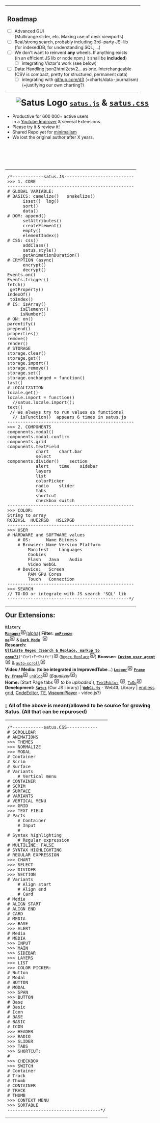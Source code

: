 <table align="right"><tr><td><h2>Roadmap</h2> <!-- The list below only stays formatted when there is a line break above --> 

	
 - [ ] Advanced GUI <br> (Multirange slider, etc. Making use of desk viewports)  
 - [ ] Real/strong search, probably including 3rd-party JS-lib <br> (for indexedDB, for understanding SQL, ...)
 - [ ] We don't want to reinvent **any** wheels. If anything exists <br> (in an efficient JS lib or node npm,) it shall be **included**)
    - [ ] integrating Victor's work (see below)
  - [ ] Data: Handling json2html2csv2... as one. Interchangeable <br> (CSV is compact, pretty for structured, permanent data)
    - [ ] integrating with [github.com/d3](https://github.com/d3/d3 )  (=charts/data-journalism) <br> (+justifying our own charting?)

</tr></td></table> 
<h1 align=center><img height="80px" alt="Satus Logo" src="https://user-images.githubusercontent.com/25022245/198879210-090216d0-c02e-49b7-9c8d-bd648fa8b39b.png"> <code><code><a href="https://github.com/code-for-charity/ImprovedTube-for-YouTube/blob/master/js%26css/satus.js">satus.js</a></code></code> & <code><a href="https://github.com/code-for-charity/ImprovedTube-for-YouTube/blob/master/js%26css/satus.css">satus.css</a></code></h1>

- Productive for 600 000+ active users <br>  in a [Youtube Improver](https://github.com/code-charity/youtube) & several Extensions. 
- Please try it & review it!
- Shared Repo yet for [minimalism](https://stackoverflow.com/questions/4611512/is-there-a-way-to-make-git-pull-automatically-update-submodules)
- We lost the original author after X years.

<div align="center">
 <br> </div><br><br><br>


<table align="right"><tr></tr><td><pre>
/*------------satus.JS---------------------------
>>> 1. CORE
-------------------------------------------------
# GLOBAL VARIABLE:
# BASICS: camelize()   snakelize() 
	  isset()  log()
	  sort()
	  data()    	 
# DOM: append()  
	  setAttributes() 
	  createElement()  
	  empty()
	  elementIndex()  
# CSS: css()
	  addClass() 
	  satus.style()
	  getAnimationDuration()	  
# CRYPTION (async)  
	  encrypt() 
	  decrypt() 	
Events.on()
Events.trigger()
fetch() 
 getProperty()
indexOf()    
 toIndex()
# IS: isArray()
	 isElement()
	 isNumber()
# ON: on()
parentify()
prepend()
properties()
remove()
render()
# STORAGE
storage.clear()
storage.get()
storage.import()
storage.remove()
storage.set()
storage.onchanged = function()
last()
# LOCALIZATION
locale.get()
locale.import = function() 
  //satus.locale.import();
text()
 // We always try to run values as functions? 
  // isFunction()  appears 6 times in satus.js
-------------------------------------------------
>>> 2. COMPONENTS
components.modal()
components.modal.confirm
components.grid
components.textField
		   chart	chart.bar  
		   select
components.divider()	section 
		   alert	time	sidebar 
		   layers
		   list
		   colorPicker
		   radio	slider
		   tabs
		   shortcut
		   checkbox	switch
-------------------------------------------------
>>> COLOR:
String to array
RGB2HSL  HUE2RGB   HSL2RGB
-------------------------------------------------
>>> USER
# HARDWARE and SOFTWARE values
	# OS:      Name	Bitness
	# Browser: Name	Version	Platform
		Manifest	Languages
		Cookies
		Flash	Java	Audio
		Video WebGL
	# Device:   Screen
		RAM	GPU	Cores
		Touch	Connection
-------------------------------------------------
>>> SEARCH
// TO-DO or integrate with JS search 'SQL' lib
-----------------------------------------------*/
</pre> </td></table>

<h2> Our Extensions: </h2>

[**<code>History Manager</code>**](https://chrome.google.com/webstore/detail/unblob-alpha/odognhgojidbcgconbcipmgffjcmfaoj)<a href="https://github.com/code-for-charity/history-manager"><img src="github.png" height="18px">(alpha)</a>  **Filter:** <code>[**unFreeze me**](https://chrome.google.com/webstore/detail/ctrl-f-freedom-%20-right-cl/ijngdimmjkngoglcjaheoadciaalbafl " - Unlock your Right-Click, Ctrl+F, Selection anywhere!")</code>[<img src="github.png" height="18px">](https://github.com/code-for-charity/unlock-keyboard-and-mouse)  & <code>[**Dark Mode**](https://chrome.google.com/webstore/detail/dark-mode/declgfomkjdohhjbcfemjklfebflhefl " - Universal dark-mode!") </code>[<img src="github.png" height="18px">](https://github.com/code-for-charity/dark-mode)  
<b> Research:</b> [<code><b> Ultimate Regex (Search & Replace, markup to come?)</b>](https://chrome.google.com/webstore/detail/regex-search/pmihaiejckejbpjdnildimfkpcpnohlo)("Ctrl+F+Shift")</code>[<img src="github.png" height="15px">](https://github.com/code-for-charity/regex) ([`Regex Replace`](https://chrome.google.com/webstore/detail/regex-replace/ihcaaefaoebbcklmolaflgllidfamfgm)<a href="https://github.com/code-for-charity/ultimate-REGEX-extension/issues/3" title="No Repo. We can upload it from Webstore (partly merged"><img src="github.png" height="18px"></a>) **Browser:** [**`Custom user agent`**](https://chrome.google.com/webstore/detail/custom-user-agent/ncgbkkljbaojkhljombpjejedphfhdjj)[<img src="github.png" height="18px">](https://github.com/code-for-charity/user-agent) &  [`auto-scroll`](https://chrome.google.com/webstore/detail/auto-scroll/kpfalbhnppkbokafignonoppegdndlch "(missing in Linux)")<a href="https://github.com/code-for-charity/auto-scroll"><img src="github.png" height="18px"></a>
<br>**Video / Media:** (**to be integrated in ImprovedTube**...) <code>[**Looper**](https://chrome.google.com/webstore/detail/looper/hlnfnoahfgnjnbkdckfnolacbmoknlmi)</code>[<img src="github.png" height="18px">](https://github.com/code-for-charity/looper) <code>[**Frame by Frame**](https://chrome.google.com/webstore/detail/frame-by-frame/cclnaabdfgnehogonpeddbgejclcjneh)</code>[<img src="github.png" height="18px">](https://github.com/code-for-charity/frame-by-frame) [`unBlob`](https://chrome.google.com/webstore/detail/unblob-alpha/odognhgojidbcgconbcipmgffjcmfaoj)[<img src="github.png" height="18px">](https://github.com/code-for-charity/unblob "please fix/adopt me!") (<i><del>Equalizer[<img src="github.png" height="18px">](https://github.com/code-for-charity/equalizer)</del></i>)
<br><b>Home:</b> (Start Page tabs <a href="https://github.com/code-for-charity/start-page"><img src="github.png" height="18px"></a> <i> to be uploaded </i>), [`TextEditor`](https://chrome.google.com/webstore/detail/text-editor/bnbgafdjiinlgnjaedmfaablklnafpka) [<img src="github.png" height="18px">](https://github.com/code-for-charity/Editor), [`ToDo`](https://chrome.google.com/webstore/detail/to-do/mniboiicchcpkffcdlaocnkfpbdihgii)[<img src="github.png" height="18px">](https://github.com/code-for-charity/todo)  
  **Development:**  [**`Satus`**](https://github.com/code-for-charity/satus) (Our JS library) |  [**`WebGL.js`**](https://github.com/code-for-charity/webgl.js) - WebGL Library | [endless grid](https://github.com/code-for-charity/pluviam), [CodeEditor](https://github.com/code-for-charity/code-editor), [TE](https://github.com/code-for-charity/theme-engine), <del> [Viscum Player](https://github.com/code-for-charity/viscum-player)</del> - video.js?)  <br>

### <code><code>🎁</code></code> All of the above is meant/allowed to be source for growing Satus. (All that can be repurosed)

<table><tr></tr> <td><pre>/*------------satus.CSS------------
# SCROLLBAR
# ANIMATIONS
>>> THEMES
>>> NORMALIZE
>>> MODAL
# Container
# Scrim
# Surface
# Variants
	# Vertical menu
# CONTAINER
# SCRIM
# SURFACE
# VARIANTS
# VERTICAL MENU
>>> GRID
>>> TEXT FIELD
# Parts
    # Container
    # Input
    # 
# Syntax highlighting
    # Regular expression
# MULTILINE: FALSE
# SYNTAX HIGHLIGHTING
# REGULAR EXPRESSION
>>> CHART
>>> SELECT
>>> DIVIDER
>>> SECTION
# Variants
	# Align start
	# Align end
	# Card
# Media
# ALIGN START
# ALIGN END
# CARD
# MEDIA
>>> BASE
>>> ALERT
# Media
# MEDIA
>>> INPUT
>>> MAIN
>>> SIDEBAR
>>> LAYERS
>>> LIST
>>> COLOR PICKER:
# Button
# Modal
# BUTTON
# MODAL
>>> SPAN
>>> BUTTON
# Base
# Basic
# Icon
# BASE
# BASIC
# ICON
>>> HEADER
>>> RADIO
>>> SLIDER
>>> TABS
>>> SHORTCUT:
# 
>>> CHECKBOX
>>> SWITCH
# Container
# Track
# Thumb
# CONTAINER
# TRACK
# THUMB
>>> CONTEXT MENU
>>> SORTABLE
------------------------------------*/</pre> </td></table>
